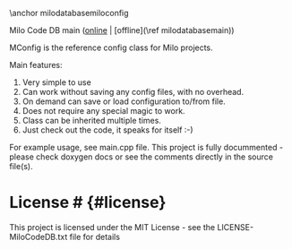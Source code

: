 \anchor milodatabasemiloconfig

Milo Code DB main ([online](https://qtdocs.milosolutions.com/milo-code-db/main/) | [offline](\ref milodatabasemain))

MConfig is the reference config class for Milo projects.

Main features:
1. Very simple to use
2. Can work without saving any config files, with no overhead.
3. On demand can save or load configuration to/from file.
4. Does not require any special magic to work.
5. Class can be inherited multiple times.
6. Just check out the code, it speaks for itself :-)

For example usage, see main.cpp file. This project is fully docummented - please
check doxygen docs or see the comments directly in the source file(s).

# License # {#license}

This project is licensed under the MIT License - see the LICENSE-MiloCodeDB.txt file for details